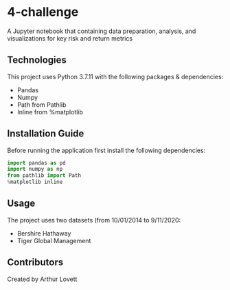 # 4-challenge
A Jupyter notebook that containing data preparation, analysis, and visualizations for key risk and return metrics

## Technologies
This project uses Python 3.7.11 with the following packages & dependencies:
* Pandas
* Numpy
* Path from Pathlib
* Inline from %matplotlib 

## Installation Guide
Before running the application first install the following dependencies:

```python
import pandas as pd
import numpy as np
from pathlib import Path
%matplotlib inline
```

## Usage
The project uses two datasets (from 10/01/2014 to 9/11/2020:
* Bershire Hathaway
* Tiger Global Management 

## Contributors
Created by Arthur Lovett